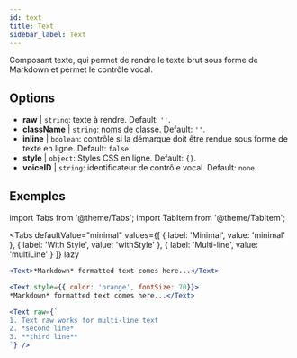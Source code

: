 ```yaml
---
id: text 
title: Text
sidebar_label: Text
---
```


Composant texte, qui permet de rendre le texte brut sous forme de Markdown et permet le contrôle vocal.

## Options

* __raw__ | `string`: texte à rendre. Default: `''`.
* __className__ | `string`: noms de classe. Default: `''`.
* __inline__ | `boolean`: contrôle si la démarque doit être rendue sous forme de texte en ligne. Default: `false`.
* __style__ | `object`: Styles CSS en ligne. Default: `{}`.
* __voiceID__ | `string`: identificateur de contrôle vocal. Default: `none`.


## Exemples


import Tabs from '@theme/Tabs';
import TabItem from '@theme/TabItem';

<Tabs
    defaultValue="minimal"
    values={[
        { label: 'Minimal', value: 'minimal' },
        { label: 'With Style', value: 'withStyle' },
        { label: 'Multi-line', value: 'multiLine' }
    ]}
    lazy
>
<TabItem value="minimal">

```jsx live
<Text>*Markdown* formatted text comes here...</Text>
```

</TabItem>

<TabItem value="withStyle">

```jsx live
<Text style={{ color: 'orange', fontSize: 70}}>
*Markdown* formatted text comes here...</Text>
```
</TabItem>

<TabItem value="multiLine">

```jsx live
<Text raw={`
1. Text raw works for multi-line text
2. *second line*
3. **third line**
`} />
```
</TabItem>

</Tabs>
